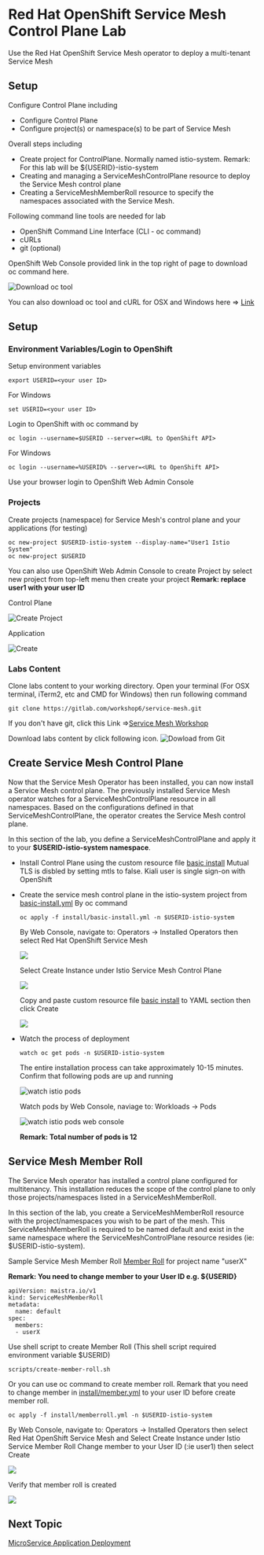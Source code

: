 # Red Hat OpenShift Service Mesh Control Plane Lab

Use the Red Hat OpenShift Service Mesh operator to deploy a multi-tenant Service Mesh


## Setup

Configure Control Plane including

* Configure Control Plane
* Configure project(s) or namespace(s) to be part of Service Mesh
  
Overall steps including
* Create project for ControlPlane. Normally named istio-system.
  Remark: For this lab will be ${USERID}-istio-system
* Creating and managing a ServiceMeshControlPlane resource to deploy the Service Mesh control plane
* Creating a ServiceMeshMemberRoll resource to specify the namespaces associated with the Service Mesh.

Following command line tools are needed for lab

* OpenShift Command Line Interface (CLI - oc command) 
* cURLs
* git (optional)
  
OpenShift Web Console provided link in the top right of page to download oc command here.

![Download oc tool](../images/openshift-console-download-oc.png)

You can  also  download oc tool and cURL for OSX and Windows here => [Link](https://1drv.ms/u/s!ArOxOqm_sB7DiSYninA0Aqd6a-kU?e=zsJMGn)

## Setup

### Environment Variables/Login to OpenShift
Setup environment variables
```
export USERID=<your user ID> 

```
For Windows
```
set USERID=<your user ID>
```

Login to OpenShift with oc command by
```
oc login --username=$USERID --server=<URL to OpenShift API>

```
For Windows
```
oc login --username=%USERID% --server=<URL to OpenShift API> 
```

Use your browser login to OpenShift Web Admin Console

### Projects
Create projects (namespace) for Service Mesh's control plane and your applications (for testing)
```
oc new-project $USERID-istio-system --display-name="User1 Istio System"
oc new-project $USERID 

```

You can also use OpenShift Web Admin Console to create Project by select new project from top-left menu then create your project
**Remark: replace user1 with your user ID**

Control Plane

![Create Project](../images/create-istio-system-project.png)

Application

![Create ](../images/create-user-project.png)

### Labs Content
Clone labs content to your working directory. Open your terminal (For OSX terminal, iTerm2, etc and CMD for Windows) then run following command

```
git clone https://gitlab.com/workshop6/service-mesh.git

```
If you don't have git, click this Link =>[Service Mesh Workshop](https://gitlab.com/workshop6/service-mesh)

Download labs content by click following icon.
![Dowload from Git](../images/download-from-git.png)


## Create Service Mesh Control Plane
Now that the Service Mesh Operator has been installed, you can now install a Service Mesh control plane.
The previously installed Service Mesh operator watches for a ServiceMeshControlPlane resource in all namespaces. Based on the configurations defined in that ServiceMeshControlPlane, the operator creates the Service Mesh control plane.

In this section of the lab, you define a ServiceMeshControlPlane and apply it to your **$USERID-istio-system namespace**.


  
* Install Control Plane using the custom resource file [basic install](../install/basic-install.yml)
    Mutual TLS is disbled by setting mtls to false.
    Kiali user is single sign-on with OpenShift
* Create the service mesh control plane in the istio-system project from [basic-install.yml](../install/basic-install.yml)
  By oc command
  ```
  oc apply -f install/basic-install.yml -n $USERID-istio-system
  ```
  By Web Console, navigate to: Operators -> Installed Operators then select Red Hat OpenShift Service Mesh

  ![](../images/select-openshift-service-mesh.png)

  Select Create Instance under Istio Service Mesh Control Plane

  ![](../images/create-control-plane.png)

  Copy and paste custom resource file [basic install](../install/basic-install.yml) to YAML section then click Create

  ![](../images/create-control-plane-yaml.png)


* Watch the process of deployment
  
  ```
  watch oc get pods -n $USERID-istio-system
  ```
  
  The entire installation process can take approximately 10-15 minutes. Confirm that following pods are up and running
  
  ![watch istio pods](../images/watch-oc-get-pods-istio-system.png)

  Watch pods by Web Console, naviage to: Workloads -> Pods

  ![watch istio pods web console](../images/watch-pods-istio-system.png)

  **Remark: Total number of pods is 12**

## Service Mesh Member Roll
The Service Mesh operator has installed a control plane configured for multitenancy. This installation reduces the scope of the control plane to only those projects/namespaces listed in a ServiceMeshMemberRoll.

In this section of the lab, you create a ServiceMeshMemberRoll resource with the project/namespaces you wish to be part of the mesh. This ServiceMeshMemberRoll is required to be named default and exist in the same namespace where the ServiceMeshControlPlane resource resides (ie: $USERID-istio-system).

Sample Service Mesh Member Roll [Member Roll](../install/memberroll.yml) for project name "userX"

**Remark: You need to change member to your User ID e.g. ${USERID}**

```
apiVersion: maistra.io/v1
kind: ServiceMeshMemberRoll
metadata:
  name: default
spec:
  members:
  - userX

```

Use shell script to create Member Roll (This shell script required environment variable $USERID)

```
scripts/create-member-roll.sh
```

Or you can use oc command to create member roll. Remark that you need to change member in [install/member.yml](../install/memberroll.yml) to your user ID before create member roll.

```
oc apply -f install/memberroll.yml -n $USERID-istio-system
```



By Web Console, navigate to: Operators -> Installed Operators then select Red Hat OpenShift Service Mesh and Select Create Instance under Istio Service Member Roll
Change member to your User ID (:ie user1) then select Create

![](../images/create-member-roll-yaml.png)

Verify that member roll is created

![](../images/create-member-roll-done.png)

## Next Topic
[MicroService Application Deployment](./02-microservice-deployment.md)